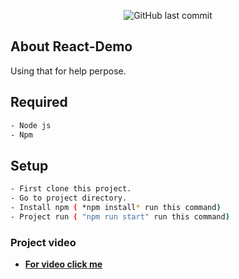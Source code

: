 
<p align="center">
  <img alt="GitHub last commit" src="https://img.shields.io/github/last-commit/ShakilAhmedMunna/react-demo">
</p>

## About React-Demo

Using that for help perpose.

## Required 

```bash
- Node js
- Npm 
```


## Setup 
```bash
- First clone this project.
- Go to project directory. 
- Install npm ( *npm install* run this command)
- Project run ( "npm run start" run this command)
```



### Project video
- **[For video click me](https://www.loom.com/share/c8d1d384c73a4036a8da101353bfa068)**


